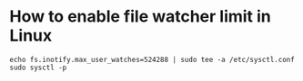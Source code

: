 # How to enable file watcher limit in Linux

```
echo fs.inotify.max_user_watches=524288 | sudo tee -a /etc/sysctl.conf
sudo sysctl -p
```
